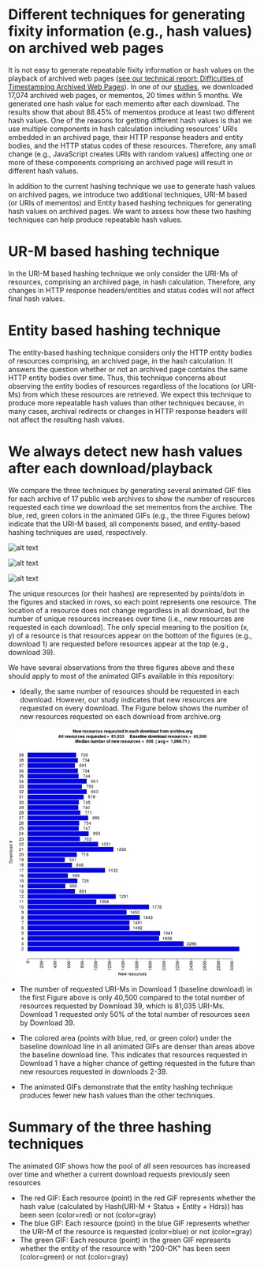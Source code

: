 # Different techniques for generating fixity information (e.g., hash values) on archived web pages

It is not easy to generate repeatable fixity information or hash values on the playback of archived web pages ([see our technical report: Difficulties of Timestamping Archived Web Pages](https://arxiv.org/abs/1712.03140)). In one of our [studies](https://www.slideshare.net/maturban/it-is-hard-to-compute-fixity-on-archived-web-pages-101663904), we downloaded 17,074 archived web pages, or mementos, 20 times within 5 months. We generated one hash value for each memento after each download. The results show that about 88.45% of mementos produce at least two different hash values. One of the reasons for getting different hash values is that we use multiple components in hash calculation including resources' URIs embedded in an archived page, their HTTP response headers and entity bodies, and the HTTP status codes of these resources. Therefore, any small change (e.g., JavaScript creates URIs with random values) affecting one or more of these components comprising  an archived page will result in different hash values.

In addition to the current hashing technique we use to generate hash values on archived pages, we introduce two additional techniques, URI-M based (or URIs of mementos) and Entity based hashing techniques for generating hash values on archived pages. We want to assess how these two hashing techniques can help produce repeatable hash values.  

# UR-M based hashing technique

In the URI-M based hashing technique we only consider the URI-Ms of resources, comprising an archived page, in hash calculation. Therefore, any changes in HTTP response headers/entities and status codes will not affect final hash values. 
 
# Entity based hashing technique

The entity-based hashing technique considers only the HTTP entity bodies of resources comprising, an archived page, in the hash calculation. It answers the question whether or not an archived page contains the same HTTP entity bodies over time. Thus, this technique concerns about observing the entity bodies of resources regardless of the locations (or URI-Ms) from which these resources are retrieved. We expect this technique to produce more repeatable hash values than other techniques because, in many cases, archival redirects or changes in HTTP response headers will not affect the resulting hash values.

# We always detect new hash values after each download/playback

We compare the three techniques by generating several animated GIF files for each archive of 17 public web archives to show the number of resources requested each time we download the set mementos from the archive. The blue, red, green colors in the animated GIFs (e.g., the three Figures below) indicate that the URI-M based, all components based, and entity-based hashing techniques are used, respectively. 

![alt text](https://github.com/oduwsdl/mementos-fixity/blob/master/hashing_techniques/Maturban_all_resources_over_time_IA_urim_2.gif?raw=true "Resources (URI-Ms) requested in downloads 1 to 39 from the Internet Archive. Blue = URI-M is requested, Gray = URI-M is not requested. Total URI-Ms requested by download 39 is 81,035.")


![alt text](https://github.com/oduwsdl/mementos-fixity/blob/master/hashing_techniques/Maturban_all_resources_over_time_IA_all_2.gif?raw=true "Each point (or resource) = hash(HTTP response headers, HTTP entity body, HTTP status code, URI-M).")

![alt text](https://github.com/oduwsdl/mementos-fixity/blob/master/hashing_techniques/Maturban_all_resources_over_time_IA_entity_2.gif?raw=true "Entities returned in the downloads 1 to 39 from the Internet Archive. Green = Entity is returned, Gray = Entity is not returned.")

The unique resources (or their hashes) are represented by points/dots in the figures and stacked in rows, so each point represents one resource. The location of a resource does not change regardless in all download, but the number of unique resources increases over time (i.e., new resources are requested in each download).  The only special meaning to the position (x, y) of a resource is that resources appear on the bottom of the figures (e.g., download 1) are requested before resources appear at the top (e.g., download 39).

We have several observations from the three figures above and these should apply to most of the animated GIFs available in this repository:
 
* Ideally, the same number of resources should be requested in each download. However, our study indicates that new resources are requested on every download. The Figure below shows the number of new resources requested on each download from archive.org

![alt text](https://github.com/oduwsdl/mementos-fixity/blob/master/hashing_techniques/Maturban_new_resources_per_download_ia_urim.png?raw=true "The number of new resources requested after each download from the Internet archive.")

* The number of requested URI-Ms in Download 1 (baseline download) in the first Figure above is only 40,500 compared to the total number of resources requested by Download 39, which is 81,035 URI-Ms. Download 1 requested only 50% of the total number of resources seen by Download 39.

* The colored area (points with blue, red, or green color) under the baseline download line in all animated GIFs are denser than areas above the baseline download line. This indicates that resources requested in Download 1 have a higher chance of getting requested in the future than new resources requested in downloads 2-39.

* The animated GIFs demonstrate that the entity hashing technique produces fewer new hash values than the other techniques. 

# Summary of the three hashing techniques 
The animated GIF shows how the pool of all seen resources has increased over time and whether a current download requests previously seen resources
- The red GIF: Each resource (point) in the red GIF represents whether the hash value (calculated by Hash(URI-M + Status + Entity + Hdrs)) has been seen (color=red) or not (color=gray)
- The blue GIF: Each resource (point) in the blue GIF represents whether the URI-M of the resource is requested (color=blue) or not (color=gray)
- The green GIF: Each resource (point) in the green GIF represents whether the entity of the resource with "200-OK" has been seen (color=green) or not (color=gray)
